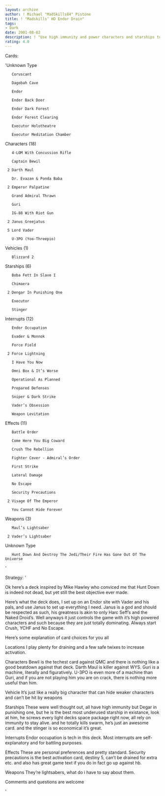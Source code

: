 ```yaml
---
layout: archive
author: ! Michael "MadSkills84" Pistone
title: ! "Madskills’ HD Endor Drain"
tags:
- Dark
date: 2001-08-02
description: ! "Use high immunity and power characters and starships to take control (in the words of Brian Hunter.  Set up large drains that your opponent will not want to try to beat down against."
rating: 4.0
---
```

Cards: 

'Unknown Type

       Coruscant 

       Dagobah Cave 

       Endor 

       Endor Back Door 

       Endor Dark Forest 

       Endor Forest Clearing 

       Executor Holotheatre 

       Executor Meditation Chamber 


Characters (18)

       4-LOM With Concussion Rifle 

       Captain Bewil 

     2 Darth Maul 

       Dr. Evazan & Ponda Baba 

     2 Emperor Palpatine 

       Grand Admiral Thrawn 

       Guri 

       IG-88 With Riot Gun 

     2 Janus Greejatus 

     5 Lord Vader 

       U-3PO (Yoo-Threepio) 


Vehicles (1)

       Blizzard 2 


Starships (6)

       Boba Fett In Slave I 

       Chimaera 

     2 Dengar In Punishing One 

       Executor 

       Stinger 


Interrupts (12)

       Endor Occupation 

       Evader & Monnok 

       Force Field 

     2 Force Lightning 

       I Have You Now 

       Omni Box & It’s Worse 

       Operational As Planned 

       Prepared Defenses 

       Sniper & Dark Strike 

       Vader’s Obsession 

       Weapon Levitation 


Effects (11)

       Battle Order 

       Come Here You Big Coward 

       Crush The Rebellion 

       Fighter Cover - Admiral’s Order 

       First Strike 

       Lateral Damage 

       No Escape 

       Security Precautions 

     2 Visage Of The Emperor 

       You Cannot Hide Forever 


Weapons (3)

       Maul’s Lightsaber 

     2 Vader’s Lightsaber 


Unknown Type

       Hunt Down And Destroy The Jedi/Their Fire Has Gone Out Of The Universe 

'

Strategy: '

Ok here’s a deck inspired by Mike Hawley who conviced me that Hunt Down is indeed not dead, but yet still the best objective ever made.


Here’s what the deck does, I set up on an Endor site with Vader and his pals, and use Janus to set up everything I need.  Janus is a god and should be respected as such, his greatness is akin to only Harc Seff’s and the Naked Droid’s.  Well anyways it just controls the game with it’s high powered characters and such because they are just totally dominating.  Always start Crush, YCHF and No Escape.


Here’s some explanation of card choices for you all


Locations I play plenty for draining and a few safe twixes to increase activation.


Characters Bewil is the techest card against QMC and there is nothing like a good beatdown against that deck.  Darth Maul is killer against WYS.  Guri is a machine, literally and figuratively.  U-3PO is even more of a machine than Guri, and if you are not playing him you are on crack, there is nothing more useful than him.


Vehicle It’s just like a really big character that can hide weaker characters and can’t be hit by weapons


Starships These were well thought out, all have high immunity but Degar in punishing one, but he is the best most underused starship in existance, look at him, he screws every light decks space package right now, all rely on immunity to stay alive.  and he totally kills swarm, he’s just an awesome card.  and the stinger is so economical it’s great.


Interrupts Endor occupation is tech in this deck.  Most interrupts are self-explanatory and for battling purposes.


Effects  These are personal preferences and pretty standard.  Security precautions is the best activation card, destiny 5, can’t be drained for extra etc. and also has great game text if you do in fact go up against hb.


Weapons They’re lightsabers, what do i have to say about them.



Comments and questions are welcome

'